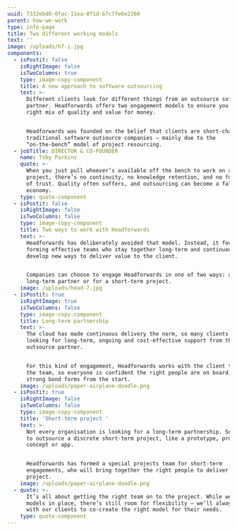 ```yaml
---
uuid: 7332ebd0-0fac-11ea-8f1d-b7c7fe6e2260
parent: how-we-work
type: info-page
title: Two different working models
text: ''
image: /uploads/hf-i.jpg
components:
  - isPostit: false
    isRightImage: false
    isTwoColumns: true
    type: image-copy-component
    title: A new approach to software outsourcing
    text: >-
      Different clients look for different things from an outsource software
      partner. Headforwards offers two engagement models to ensure you get the
      right mix of quality and value for money. 


      Headforwards was founded on the belief that clients are short-changed by
      traditional software outsource companies – mainly due to the
      “on-the-bench” model of project resourcing.
  - jobTitle: DIRECTOR & CO-FOUNDER
    name: Toby Parkins
    quote: >-
      When you just pull whoever’s available off the bench to work on a client
      project, there’s no continuity, no knowledge retention, and no foundation
      of trust. Quality often suffers, and outsourcing can become a false
      economy.
    type: quote-component
  - isPostit: false
    isRightImage: false
    isTwoColumns: false
    type: image-copy-component
    title: Two ways to work with Headforwards
    text: >-
      Headforwards has deliberately avoided that model. Instead, it focuses on
      forming effective teams who stay together long-term and continuously
      develop new ways to deliver value to the client.


      Companies can choose to engage Headforwards in one of two ways: as a
      long-term partner or for a short-term project.
    image: /uploads/head-7.jpg
  - isPostit: true
    isRightImage: true
    isTwoColumns: false
    type: image-copy-component
    title: Long-term partnership
    text: >-
      The cloud has made continuous delivery the norm, so many clients are
      looking for long-term, ongoing and cost-effective support from their
      outsource partner. 


      For this kind of engagement, Headforwards works with the client to recruit
      the team, so everyone is confident the right people are on board, and a
      strong bond forms from the start.
    image: /uploads/paper-airplane-doodle.png
  - isPostit: true
    isRightImage: false
    isTwoColumns: false
    type: image-copy-component
    title: 'Short-term project '
    text: >-
      Not every organisation is looking for a long-term partnership. Some want
      to outsource a discrete short-term project, like a prototype, proof of
      concept or app. 


      Headforwards has formed a special projects team for short-term
      engagements, who will bring together the right people to deliver each
      project.
    image: /uploads/paper-airplane-doodle.png
  - quote: >-
      It’s all about getting the right team on to the project. While we have two
      models in place, there’s still room for flexibility – we’ll always work
      with our clients to co-create the right model for their needs.
    type: quote-component
---
```


